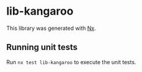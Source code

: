 # lib-kangaroo

This library was generated with [Nx](https://nx.dev).

## Running unit tests

Run `nx test lib-kangaroo` to execute the unit tests.
